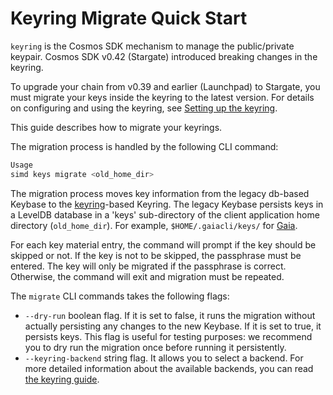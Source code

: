 <!--
order: 4
-->
# Keyring Migrate Quick Start

`keyring` is the Cosmos SDK mechanism to manage the public/private keypair. Cosmos SDK v0.42 (Stargate) introduced breaking changes in the keyring. 

To upgrade your chain from v0.39 and earlier (Launchpad) to Stargate, you must migrate your keys inside the keyring to the latest version. For details on configuring and using the keyring, see [Setting up the keyring](../run-node/keyring.md).

This guide describes how to migrate your keyrings.

The migration process is handled by the following CLI command:

```bash
Usage
simd keys migrate <old_home_dir>
```

The migration process moves key information from the legacy db-based Keybase to the [keyring](https://github.com/99designs/keyring)-based Keyring. The legacy Keybase persists keys in a LevelDB database in a 'keys' sub-directory of the client application home directory (`old_home_dir`). For example, `$HOME/.gaiacli/keys/` for [Gaia](https://github.com/cosmos/gaia).

For each key material entry, the command will prompt if the key should be skipped or not. If the key is not to be skipped, the passphrase must be entered. The key will only be migrated if the passphrase is correct. Otherwise, the command will exit and migration must be repeated.

The `migrate` CLI commands takes the following flags:
- `--dry-run` boolean flag. If it is set to false, it runs the migration without actually persisting any changes to the new Keybase. If it is set to true, it persists keys. This flag is useful for testing purposes: we recommend you to dry run the migration once before running it persistently.
- `--keyring-backend` string flag. It allows you to select a backend. For more detailed information about the available backends, you can read [the keyring guide](../run-node/keyring.md).
